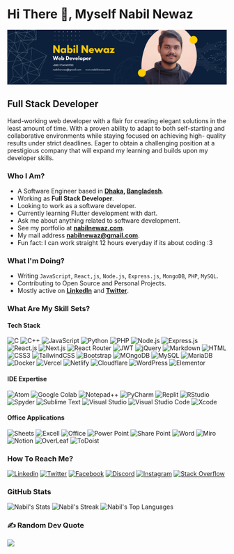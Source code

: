 <h1> Hi There 👋, Myself Nabil Newaz </h1>
<img src="./4a1a6ac4b81b45b8855763e873d75834-0001.jpg" alt="Alt text" title="Optional title">
<h2>Full Stack Developer</h2>
<p>
Hard-working web developer with a flair for creating elegant solutions in the least amount of time. With a proven
ability to adapt to both self-starting and collaborative environments while staying focused on achieving high-
quality results under strict deadlines. Eager to obtain a challenging position at a prestigious company that will
expand my learning and builds upon my developer skills.
</p>

### Who I Am?

- A Software Engineer based in **[Dhaka](https://en.wikipedia.org/wiki/Dhaka), [Bangladesh](https://en.wikipedia.org/wiki/Bangladesh)**.
- Working as **Full Stack Developer**.
- Looking to work as a software developer.
- Currently learning Flutter development with dart.
- Ask me about anything related to software development.
- See my portfolio at **[nabilnewaz.com](https://www.nabilnewaz.com)**.
- My mail address **[nabilnewaz@gmail.com](mailto:nabilnewaz@gmail.com)**.
- Fun fact: I can work straight 12 hours everyday if its about coding :3

### What I'm Doing?

- Writing `JavaScript`, `React,js`, `Node.js`, `Express.js`, `MongoDB`, `PHP`, `MySQL`.
- Contributing to Open Source and Personal Projects.
- Mostly active on **[LinkedIn](https://www.linkedin.com/in/nabilnewaz)** and **[Twitter](https://twitter.com/Nabil_Newaz)**.

### What Are My Skill Sets?

#### Tech Stack
![C](https://img.shields.io/badge/C-00599C?&logo=C&logoColor=white)
![C++](https://img.shields.io/badge/C%2B%2B-00599C?&logo=c%2B%2B&logoColor=white)
![JavaScript](https://img.shields.io/badge/JavaScript-F7DF1E?&logo=javascript&logoColor=black)
![Python](https://img.shields.io/badge/Python-3776AB?&logo=python&logoColor=white)
![PHP](https://img.shields.io/badge/PHP-777BB4?&logo=php&logoColor=white)
![Node.js](https://img.shields.io/badge/Node.js-43853D?&logo=node.js&logoColor=white)
![Express.js](https://img.shields.io/badge/Express.js-404D59?&logo=express&logoColor=white)
![React.js](https://img.shields.io/badge/React.js-0081CB?&logo=react&logoColor=61DAFB)
![Next.js](https://img.shields.io/badge/next.js-000000?logo=nextdotjs&logoColor=white)
![React Router](https://img.shields.io/badge/React_Router-CA4245?&logo=react-router&logoColor=white)
![JWT](https://img.shields.io/badge/json%20web%20tokens-323330?&logo=json-web-tokens&logoColor=pink)
![jQuery](https://img.shields.io/badge/jQuery-0769AD?&logo=jquery&logoColor=white)
![Markdown](https://img.shields.io/badge/Markdown-000000?&logo=markdown&logoColor=white)
![HTML](https://img.shields.io/badge/HTML5-E34F26?&logo=html5&logoColor=white)
![CSS3](https://img.shields.io/badge/CSS3-1572B6?&logo=css3&logoColor=white)
![TailwindCSS](https://img.shields.io/badge/Tailwind_CSS-38B2AC?&logo=tailwind-css&logoColor=white)
![Bootstrap](https://img.shields.io/badge/Bootstrap-563D7C?&logo=bootstrap&logoColor=white)
![MOngoDB](https://img.shields.io/badge/MongoDB-4EA94B?&logo=mongodb&logoColor=white)
![MySQL](https://img.shields.io/badge/MySQL-005C84?&logo=mysql&logoColor=white)
![MariaDB](https://img.shields.io/badge/MariaDB-003545?&logo=mariadb&logoColor=white)
![Docker](https://img.shields.io/badge/docker-%230db7ed.svg?logo=docker&logoColor=white)
![Vercel](	https://img.shields.io/badge/Vercel-000000?&logo=vercel&logoColor=white)
![Netlify](https://img.shields.io/badge/Netlify-00C7B7?&logo=netlify&logoColor=white)
![Cloudflare](https://img.shields.io/badge/Cloudflare-F38020?&logo=Cloudflare&logoColor=white)
![WordPress](https://img.shields.io/badge/Wordpress-21759B?&logo=wordpress&logoColor=white)
![Elementor](https://img.shields.io/badge/Elementor-9146FF?&logo=elementor&logoColor=white)

#### IDE Expertise

![Atom](https://img.shields.io/badge/Atom-66595C?&logo=Atom&logoColor=white)
![Google Colab](https://img.shields.io/badge/Colab-F9AB00?&logo=googlecolab&color=525252) 
![Notepad++](https://img.shields.io/badge/Notepad++-90E59A.svg?&logo=notepad%2B%2B&logoColor=black)
![PyCharm](https://img.shields.io/badge/PyCharm-000000.svg?&&logo=PyCharm&logoColor=white)
![Replit](https://img.shields.io/badge/replit-667881?&logo=replit&logoColor=white)
![RStudio](https://img.shields.io/badge/RStudio-75AADB?&logo=RStudio&logoColor=white)
![Spyder](https://img.shields.io/badge/Spyder%20Ide-FF0000?&logo=spyder%20ide&logoColor=white)
![Sublime Text](https://img.shields.io/badge/sublime_text-%23575757.svg?&&logo=sublime-text&logoColor=important)
![Visual Studio](https://img.shields.io/badge/Visual_Studio-5C2D91?&logo=visual%20studio&logoColor=white)
![Visual Studio Code](https://img.shields.io/badge/VSCode-0078D4?&logo=visual%20studio%20code&logoColor=white)
![Xcode](https://img.shields.io/badge/Xcode-007ACC?&logo=Xcode&logoColor=white)

#### Office Applications

![Sheets](https://img.shields.io/badge/Google%20Sheets-34A853?&logo=google-sheets&logoColor=white)
![Excell](https://img.shields.io/badge/Microsoft_Excel-217346?&logo=microsoft-excel&logoColor=white)
![Office](https://img.shields.io/badge/Microsoft_Office-D83B01?&logo=microsoft-office&logoColor=white)
![Power Point](https://img.shields.io/badge/Microsoft_PowerPoint-B7472A?&logo=microsoft-powerpoint&logoColor=white)
![Share Point](https://img.shields.io/badge/Microsoft_SharePoint-0078D4?&logo=microsoft-sharepoint&logoColor=white)
![Word](https://img.shields.io/badge/Microsoft_Word-2B579A?&logo=microsoft-word&logoColor=white)
![Miro](https://img.shields.io/badge/Miro-F7C922?&logo=Miro&logoColor=050036)
![Notion](https://img.shields.io/badge/Notion-000000?&logo=notion&logoColor=white)
![OverLeaf](https://img.shields.io/badge/Overleaf-47A141?&logo=Overleaf&logoColor=white)
![ToDoist](https://img.shields.io/badge/Todoist-E44332?&logo=todoist&logoColor=white)

### How To Reach Me?

[![Linkedin](https://img.shields.io/badge/LinkedIn-0077B5?&logo=linkedin&logoColor=white)](https://www.linkedin.com/in/nabilnewaz) 
[![Twitter](https://img.shields.io/badge/Twitter-1DA1F2?&logo=twitter&logoColor=white)](https://twitter.com/Nabil_Newaz)
[![Facebook](https://img.shields.io/badge/Facebook-1877F2?&logo=facebook&logoColor=white)](https://www.facebook.com/nabil.newaz.5/)
[![Discord](https://img.shields.io/badge/Discord-%237289DA.svg?logo=discord&logoColor=white)](htttps://discordapp.com/users/Nabil_Newaz#9199) 
[![Instagram](https://img.shields.io/badge/Instagram-%23E4405F.svg?logo=Instagram&logoColor=white)](https://www.instagram.com/nabil_newaz/) 
[![Stack Overflow](https://img.shields.io/badge/-Stackoverflow-FE7A16?logo=stack-overflow&logoColor=white)](https://stackoverflow.com/users/20675149/nabil-newaz)

### GitHub Stats

![Nabil's Stats](https://github-readme-stats.vercel.app/api?username=NabilNewaz&theme=gruvbox&show_icons=true&hide_border=true&count_private=true)
![Nabil's Streak](https://github-readme-streak-stats.herokuapp.com/?user=NabilNewaz&theme=gruvbox&hide_border=true)
![Nabil's Top Languages](https://github-readme-stats.vercel.app/api/top-langs/?username=NabilNewaz&theme=gruvbox&show_icons=true&hide_border=true&layout=compact&card_width=445px)

### ✍️ Random Dev Quote

![](https://quotes-github-readme.vercel.app/api?type=horizontal&theme=gruvbox)
 
